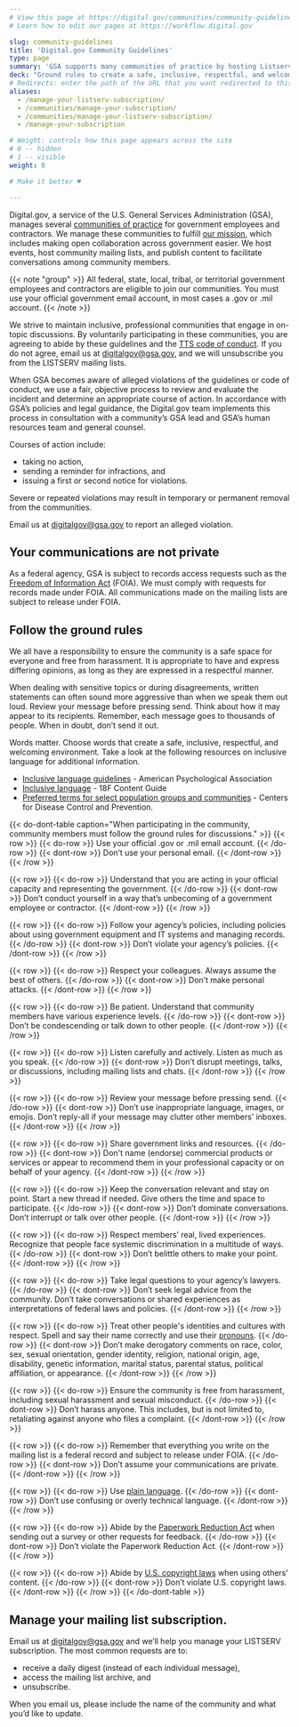 ```yaml
---
# View this page at https://digital.gov/communities/community-guidelines
# Learn how to edit our pages at https://workflow.digital.gov

slug: community-guidelines
title: 'Digital.gov Community Guidelines'
type: page
summary: 'GSA supports many communities of practice by hosting Listservs which provide our Digital.gov community with an easy way to collaborate, ask questions, and share information.'
deck: "Ground rules to create a safe, inclusive, respectful, and welcoming environment"
# Redirects: enter the path of the URL that you want redirected to this page. The 4th one is temporary until we can build 2nd page
aliases:
  - /manage-your-listserv-subscription/
  - /communities/manage-your-subscription/
  - /communities/manage-your-listserv-subscription/
  - /manage-your-subscription

# Weight: controls how this page appears across the site
# 0 -- hidden
# 1 -- visible
weight: 0

# Make it better ♥

---
```


Digital.gov, a service of the U.S. General Services Administration (GSA), manages several [communities of practice](https://digital.gov/communities/) for government employees and contractors. We manage these communities to fulfill [our mission](https://digital.gov/about/), which includes making open collaboration across government easier. We host events, host community mailing lists, and publish content to facilitate conversations among community members.

{{< note "group" >}}
All federal, state, local, tribal, or territorial government employees and contractors are eligible to join our communities. You must use your official government email account, in most cases a .gov or .mil account.
{{< /note >}}

We strive to maintain inclusive, professional communities that engage in on-topic discussions. By voluntarily participating in these communities, you are agreeing to abide by these guidelines and the [TTS code of conduct](https://handbook.tts.gsa.gov/about-us/code-of-conduct/). If you do not agree, email us at [digitalgov@gsa.gov](mailto:digitalgov@gsa.gov), and we will unsubscribe you from the LISTSERV mailing lists.

When GSA becomes aware of alleged violations of the guidelines or code of conduct, we use a fair, objective process to review and evaluate the incident and determine an appropriate course of action. In accordance with GSA’s policies and legal guidance, the Digital.gov team implements this process in consultation with a community’s GSA lead and GSA’s human resources team and general counsel.

Courses of action include:
* taking no action,
* sending a reminder for infractions, and
* issuing a first or second notice for violations.

Severe or repeated violations may result in temporary or permanent removal from the communities.

Email us at [digitalgov@gsa.gov](mailto:digitalgov@gsa.gov) to report an alleged violation.

## Your communications are not private

As a federal agency, GSA is subject to records access requests such as the [Freedom of Information Act](https://www.gsa.gov/reference/freedom-of-information-act-foia) (FOIA). We must comply with requests for records made under FOIA. All communications made on the mailing lists are subject to release under FOIA.

## Follow the ground rules

We all have a responsibility to ensure the community is a safe space for everyone and free from harassment. It is appropriate to have and express differing opinions, as long as they are expressed in a respectful manner.

When dealing with sensitive topics or during disagreements, written statements can often sound more aggressive than when we speak them out loud. Review your message before pressing send. Think about how it may appear to its recipients. Remember, each message goes to thousands of people. When in doubt, don’t send it out.

Words matter. Choose words that create a safe, inclusive, respectful, and welcoming environment. Take a look at the following resources on inclusive language for additional information.

* [Inclusive language guidelines](https://www.apa.org/about/apa/equity-diversity-inclusion/language-guidelines) - American Psychological Association
* [Inclusive language](https://content-guide.18f.gov/our-style/inclusive-language/) - 18F Content Guide
* [Preferred terms for select population groups and communities](https://www.cdc.gov/healthcommunication/Preferred_Terms.html) - Centers for Disease Control and Prevention.


{{< do-dont-table caption="When participating in the community, community members must follow the ground rules for discussions." >}}
  {{< row >}}
    {{< do-row >}} Use your official .gov or .mil email account. {{< /do-row >}}
    {{< dont-row >}} Don’t use your personal email. {{< /dont-row >}}
  {{< /row >}}

  {{< row >}}
    {{< do-row >}} Understand that you are acting in your official capacity and representing the government. {{< /do-row >}}
    {{< dont-row >}} Don’t conduct yourself in a way that’s unbecoming of a government employee or contractor. {{< /dont-row >}}
  {{< /row >}}

  {{< row >}}
    {{< do-row >}} Follow your agency’s policies, including policies about using government equipment and IT systems and managing records. {{< /do-row >}}
    {{< dont-row >}} Don’t violate your agency’s policies. {{< /dont-row >}}
  {{< /row >}}

  {{< row >}}
    {{< do-row >}} Respect your colleagues. Always assume the best of others. {{< /do-row >}}
    {{< dont-row >}} Don’t make personal attacks. {{< /dont-row >}}
  {{< /row >}}

  {{< row >}}
    {{< do-row >}} Be patient. Understand that community members have various experience levels. {{< /do-row >}}
    {{< dont-row >}} Don’t be condescending or talk down to other people. {{< /dont-row >}}
  {{< /row >}}

  {{< row >}}
    {{< do-row >}} Listen carefully and actively. Listen as much as you speak. {{< /do-row >}}
    {{< dont-row >}} Don’t disrupt meetings, talks, or discussions, including mailing lists and chats. {{< /dont-row >}}
  {{< /row >}}

  {{< row >}}
    {{< do-row >}} Review your message before pressing send. {{< /do-row >}}
    {{< dont-row >}} Don’t use inappropriate language, images, or emojis. Don’t reply-all if your message may clutter other members’ inboxes. {{< /dont-row >}}
  {{< /row >}}

  {{< row >}}
    {{< do-row >}} Share government links and resources. {{< /do-row >}}
    {{< dont-row >}} Don't name (endorse) commercial products or services or appear to recommend them in your professional capacity or on behalf of your agency. {{< /dont-row >}}
  {{< /row >}}

  {{< row >}}
    {{< do-row >}} Keep the conversation relevant and stay on point. Start a new thread if needed. Give others the time and space to participate. {{< /do-row >}}
    {{< dont-row >}} Don’t dominate conversations. Don’t interrupt or talk over other people. {{< /dont-row >}}
  {{< /row >}}

  {{< row >}}
    {{< do-row >}} Respect members’ real, lived experiences. Recognize that people face systemic discrimination in a multitude of ways. {{< /do-row >}}
    {{< dont-row >}} Don’t belittle others to make your point. {{< /dont-row >}}
  {{< /row >}}

  {{< row >}}
    {{< do-row >}} Take legal questions to your agency’s lawyers. {{< /do-row >}}
    {{< dont-row >}} Don’t seek legal advice from the community. Don’t take conversations or shared experiences as interpretations of federal laws and policies. {{< /dont-row >}}
  {{< /row >}}

  {{< row >}}
    {{< do-row >}} Treat other people's identities and cultures with respect. Spell and say their name correctly and use their [pronouns](https://digital.gov/resources/an-introduction-to-pronouns/). {{< /do-row >}}
    {{< dont-row >}} Don’t make derogatory comments on race, color, sex, sexual orientation, gender identity, religion, national origin, age, disability, genetic information, marital status, parental status, political affiliation, or appearance. {{< /dont-row >}}
  {{< /row >}}

  {{< row >}}
    {{< do-row >}} Ensure the community is free from harassment, including sexual harassment and sexual misconduct. {{< /do-row >}}
    {{< dont-row >}} Don’t harass anyone. This includes, but is not limited to, retaliating against anyone who files a complaint. {{< /dont-row >}}
  {{< /row >}}

  {{< row >}}
    {{< do-row >}} Remember that everything you write on the mailing list is a federal record and subject to release under FOIA. {{< /do-row >}}
    {{< dont-row >}} Don’t assume your communications are private. {{< /dont-row >}}
  {{< /row >}}

  {{< row >}}
    {{< do-row >}} Use <a href="https://www.plainlanguage.gov/" class="usa-link usa-link--external">plain language</a>. {{< /do-row >}}
    {{< dont-row >}} Don’t use confusing or overly technical language. {{< /dont-row >}}
  {{< /row >}}

  {{< row >}}
    {{< do-row >}} Abide by the <a href="https://pra.digital.gov/" class="usa-link usa-link--external">Paperwork Reduction Act</a> when sending out a survey or other requests for feedback. {{< /do-row >}}
    {{< dont-row >}} Don’t violate the Paperwork Reduction Act. {{< /dont-row >}}
  {{< /row >}}

  {{< row >}}
    {{< do-row >}} Abide by <a href="https://www.usa.gov/government-works" class="usa-link usa-link--external">U.S. copyright laws</a> when using others' content. {{< /do-row >}}
    {{< dont-row >}} Don’t violate U.S. copyright laws. {{< /dont-row >}}
  {{< /row >}}
{{< /do-dont-table >}}

## Manage your mailing list subscription.
Email us at [digitalgov@gsa.gov](mailto:digitalgov@gsa.gov) and we’ll help you manage your LISTSERV subscription. The most common requests are to:
* receive a daily digest (instead of each individual message),
* access the mailing list archive, and
* unsubscribe.

When you email us, please include the name of the community and what you’d like to update.
